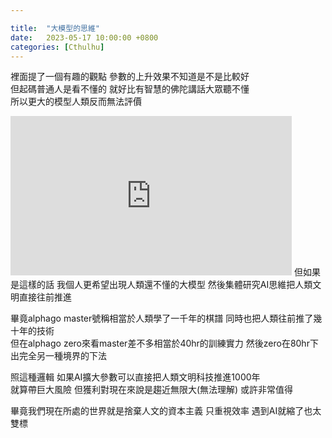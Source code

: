 ```yaml
---

title:  "大模型的思維"
date:   2023-05-17 10:00:00 +0800
categories: [Cthulhu]
---
```


裡面提了一個有趣的觀點  參數的上升效果不知道是不是比較好  
但起碼普通人是看不懂的  就好比有智慧的佛陀講話大眾聽不懂  
所以更大的模型人類反而無法評價  
<iframe width="450" height="255" src="https://www.youtube.com/embed/43FtiXq7OvQ" title="YouTube video player" frameborder="0" ></iframe>  
但如果是這樣的話  我個人更希望出現人類還不懂的大模型  
然後集體研究AI思維把人類文明直接往前推進

畢竟alphago master號稱相當於人類學了一千年的棋譜  同時也把人類往前推了幾十年的技術  
但在alphago zero來看master差不多相當於40hr的訓練實力  然後zero在80hr下出完全另一種境界的下法

照這種邏輯  如果AI擴大參數可以直接把人類文明科技推進1000年  
就算帶巨大風險  但獲利對現在來說是趨近無限大(無法理解)  或許非常值得

畢竟我們現在所處的世界就是捨棄人文的資本主義 只重視效率   遇到AI就縮了也太雙標